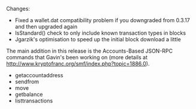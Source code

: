 Changes:
* Fixed a wallet.dat compatibility problem if you downgraded from 0.3.17 and then upgraded again
* IsStandard() check to only include known transaction types in blocks
* Jgarzik's optimisation to speed up the initial block download a little

The main addition in this release is the Accounts-Based JSON-RPC commands that Gavin's been working on (more details at http://www.kryptofranc.org/smf/index.php?topic=1886.0).  
* getaccountaddress
* sendfrom
* move
* getbalance
* listtransactions
